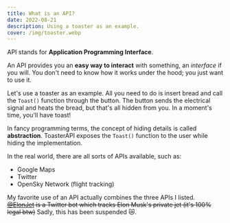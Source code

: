 ```yaml
---
title: What is an API?
date: 2022-08-21
description: Using a toaster as an example.
cover: /img/toaster.webp
---
```


API stands for **Application Programming Interface**.

An API provides you an **easy way to interact** with something, an _interface_ if you will. You don't need to know how it works under the hood; you just want to use it.

Let's use a toaster as an example. All you need to do is insert bread and call the `Toast()` function through the button. The button sends the electrical signal and heats the bread, but that's all hidden from you. In a moment's time, you'll have toast!

In fancy programming terms, the concept of hiding details is called **abstraction**. ToasterAPI exposes the `Toast()` function to the user while hiding the implementation.

In the real world, there are all sorts of APIs available, such as:

- Google Maps
- Twitter
- OpenSky Network (flight tracking)

My favorite use of an API actually combines the three APIs I listed. ~~[@ElonJet](https://twitter.com/ElonJet) is a Twitter bot which tracks Elon Musk's private jet (it's 100% legal btw)~~ Sadly, this has been suspended 😿.
